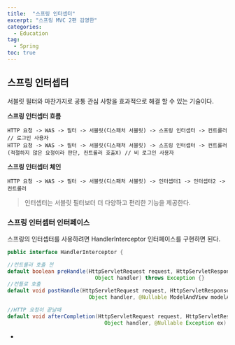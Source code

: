 ```yaml
---
title:  "스프링 인터셉터"
excerpt: "스프링 MVC 2편 김영한"
categories:
  - Education
tag:
  - Spring
toc: true
---
```


## 스프링 인터셉터
서블릿 필터와 마찬가지로 공통 관심 사항을 효과적으로 해결 할 수 있는 기술이다.

**스프링 인터셉터 흐름**
```
HTTP 요청 -> WAS -> 필터 -> 서블릿(디스패처 서블릿) -> 스프링 인터셉터 -> 컨트롤러 // 로그인 사용자
HTTP 요청 -> WAS -> 필터 -> 서블릿(디스패처 서블릿) -> 스프링 인터셉터 -> 컨트롤러(적절하지 않은 요청이라 판단, 컨트롤러 호출X) // 비 로그인 사용자
```

**스프링 인터셉터 체인**
```
HTTP 요청 -> WAS -> 필터 -> 서블릿(디스패처 서블릿) -> 인터셉터1 -> 인터셉터2 -> 컨트롤러
```

> 인터셉터는 서블릿 필터보더 더 다양하고 편리한 기능을 제공한다.

### 스프링 인터셉터 인터페이스
스프링의 인터셉터를 사용하려면 HandlerInterceptor 인터페이스를 구현하면 된다.

``` java
public interface HandlerInterceptor {

//컨트롤러 호출 전
default boolean preHandle(HttpServletRequest request, HttpServletResponse response,
                            Object handler) throws Exception {}
//컨틀로 호출                           
default void postHandle(HttpServletRequest request, HttpServletResponse response,
                          Object handler, @Nullable ModelAndView modelAndView) throws Exception {}

//HTTP 요청이 끝날때
default void afterCompletion(HttpServletRequest request, HttpServletResponse response,
                               Object handler, @Nullable Exception ex) throws Exception {}
```

- 

